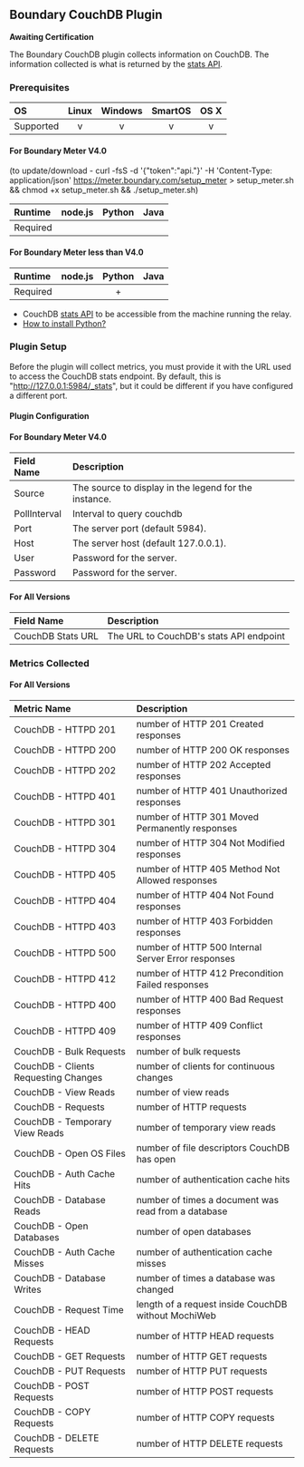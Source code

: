 Boundary CouchDB Plugin
-----------------------

**Awaiting Certification**

The Boundary CouchDB plugin collects information on CouchDB. The information collected is what is returned by the [stats API](http://docs.couchdb.org/en/1.6.1/api/server/common.html#stats).

### Prerequisites

|     OS    | Linux | Windows | SmartOS | OS X |
|:----------|:-----:|:-------:|:-------:|:----:|
| Supported |   v   |    v    |    v    |  v   |

#### For Boundary Meter V4.0
(to update/download - curl -fsS -d '{"token":"api.<Your API Key Here>"}' -H 'Content-Type: application/json' https://meter.boundary.com/setup_meter > setup_meter.sh && chmod +x setup_meter.sh && ./setup_meter.sh)

|  Runtime | node.js | Python | Java |
|:---------|:-------:|:------:|:----:|
| Required |         |        |      |

#### For Boundary Meter less than V4.0

|  Runtime | node.js | Python | Java |
|:---------|:-------:|:------:|:----:|
| Required |         |    +   |      |

- CouchDB [stats API](http://docs.couchdb.org/en/1.6.1/api/server/common.html#stats) to be accessible from the machine running the relay.
- [How to install Python?](https://help.boundary.com/hc/articles/202270132)

### Plugin Setup
Before the plugin will collect metrics, you must provide it with the URL used to access the CouchDB stats endpoint. By default, this is "http://127.0.0.1:5984/_stats", but it could be different if you have configured a different port.

#### Plugin Configuration

#### For Boundary Meter V4.0
|Field Name     |Description                                                 |
|:--------------|:-----------------------------------------------------------|
|Source         |The source to display in the legend for the instance.       |
|PollInterval   |Interval to query couchdb                                   |
|Port           |The server port (default 5984).                             |
|Host           |The server host (default 127.0.0.1).                        |
|User           |Password for the server.                                    |
|Password       |Password for the server.                                    |

#### For All Versions
|Field Name       |Description                            |
|:----------------|:--------------------------------------|
|CouchDB Stats URL|The URL to CouchDB's stats API endpoint|

### Metrics Collected

#### For All Versions

|Metric Name                         |Description                                        |
|:-----------------------------------|:--------------------------------------------------|
|CouchDB - HTTPD 201                 |number of HTTP 201 Created responses               |
|CouchDB - HTTPD 200                 |number of HTTP 200 OK responses                    |
|CouchDB - HTTPD 202                 |number of HTTP 202 Accepted responses              |
|CouchDB - HTTPD 401                 |number of HTTP 401 Unauthorized responses          |
|CouchDB - HTTPD 301                 |number of HTTP 301 Moved Permanently responses     |
|CouchDB - HTTPD 304                 |number of HTTP 304 Not Modified responses          |
|CouchDB - HTTPD 405                 |number of HTTP 405 Method Not Allowed responses    |
|CouchDB - HTTPD 404                 |number of HTTP 404 Not Found responses             |
|CouchDB - HTTPD 403                 |number of HTTP 403 Forbidden responses             |
|CouchDB - HTTPD 500                 |number of HTTP 500 Internal Server Error responses |
|CouchDB - HTTPD 412                 |number of HTTP 412 Precondition Failed responses   |
|CouchDB - HTTPD 400                 |number of HTTP 400 Bad Request responses           |
|CouchDB - HTTPD 409                 |number of HTTP 409 Conflict responses              |
|CouchDB - Bulk Requests             |number of bulk requests                            |
|CouchDB - Clients Requesting Changes|number of clients for continuous changes           |
|CouchDB - View Reads                |number of view reads                               |
|CouchDB - Requests                  |number of HTTP requests                            |
|CouchDB - Temporary View Reads      |number of temporary view reads                     |
|CouchDB - Open OS Files             |number of file descriptors CouchDB has open        |
|CouchDB - Auth Cache Hits           |number of authentication cache hits                |
|CouchDB - Database Reads            |number of times a document was read from a database|
|CouchDB - Open Databases            |number of open databases                           |
|CouchDB - Auth Cache Misses         |number of authentication cache misses              |
|CouchDB - Database Writes           |number of times a database was changed             |
|CouchDB - Request Time              |length of a request inside CouchDB without MochiWeb|
|CouchDB - HEAD Requests             |number of HTTP HEAD requests                       |
|CouchDB - GET Requests              |number of HTTP GET requests                        |
|CouchDB - PUT Requests              |number of HTTP PUT requests                        |
|CouchDB - POST Requests             |number of HTTP POST requests                       |
|CouchDB - COPY Requests             |number of HTTP COPY requests                       |
|CouchDB - DELETE Requests           |number of HTTP DELETE requests                     |

